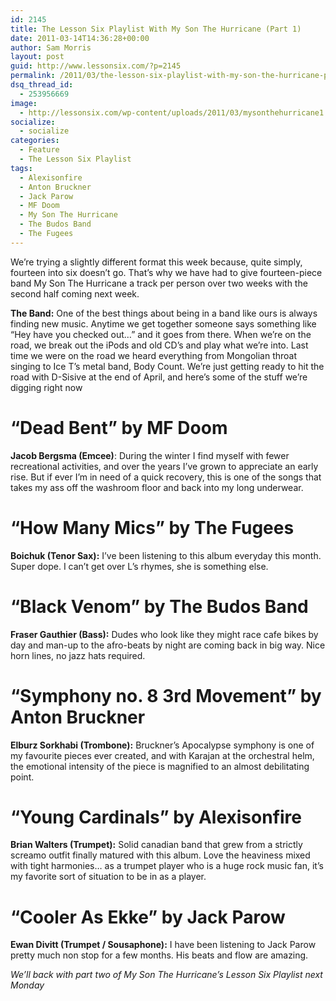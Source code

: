 ```yaml
---
id: 2145
title: The Lesson Six Playlist With My Son The Hurricane (Part 1)
date: 2011-03-14T14:36:28+00:00
author: Sam Morris
layout: post
guid: http://www.lessonsix.com/?p=2145
permalink: /2011/03/the-lesson-six-playlist-with-my-son-the-hurricane-part-1/
dsq_thread_id:
  - 253956669
image:
  - http://lessonsix.com/wp-content/uploads/2011/03/mysonthehurricane1.jpg
socialize:
  - socialize
categories:
  - Feature
  - The Lesson Six Playlist
tags:
  - Alexisonfire
  - Anton Bruckner
  - Jack Parow
  - MF Doom
  - My Son The Hurricane
  - The Budos Band
  - The Fugees
---
```

We&#8217;re trying a slightly different format this week because, quite simply, fourteen into six doesn&#8217;t go. That&#8217;s why we have had to give fourteen-piece band My Son The Hurricane a track per person over two weeks with the second half coming next week.

<!--more-->

**The Band:** One of the best things about being in a band like ours is always finding new music. Anytime we get together someone says something like &#8220;Hey have you checked out&#8230;&#8221; and it goes from there. When we&#8217;re on the road, we break out the iPods and old CD&#8217;s and play what we&#8217;re into. Last time we were on the road we heard everything from Mongolian throat singing to Ice T&#8217;s metal band, Body Count. We&#8217;re just getting ready to hit the road with D-Sisive at the end of April, and here&#8217;s some of the stuff we&#8217;re digging right now

# &#8220;Dead Bent&#8221; by MF Doom



**Jacob Bergsma (Emcee)**: During the winter I find myself with fewer recreational activities, and over the years I&#8217;ve grown to appreciate an early rise. But if ever I&#8217;m in need of a quick recovery, this is one of the songs that takes my ass off the washroom floor and back into my long underwear.

# &#8220;How Many Mics&#8221; by The Fugees



**Boichuk (Tenor Sax):** I&#8217;ve been listening to this album everyday this month. Super dope. I can&#8217;t get over L&#8217;s rhymes, she is something else.

# &#8220;Black Venom&#8221; by The Budos Band



**Fraser Gauthier (Bass):** Dudes who look like they might race cafe bikes by day and man-up to the afro-beats by night are coming back in big way. Nice horn lines, no jazz hats required.

# &#8220;Symphony no. 8 3rd Movement&#8221; by Anton Bruckner



**Elburz Sorkhabi (Trombone):** Bruckner&#8217;s Apocalypse symphony is one of my favourite pieces ever created, and with Karajan at the orchestral helm, the emotional intensity of the piece is magnified to an almost debilitating point.

# &#8220;Young Cardinals&#8221; by Alexisonfire



**Brian Walters (Trumpet):** Solid canadian band that grew from a strictly screamo outfit finally matured with this album. Love the heaviness mixed with tight harmonies&#8230; as a trumpet player who is a huge rock music fan, it&#8217;s my favorite sort of situation to be in as a player.

# &#8220;Cooler As Ekke&#8221; by Jack Parow



**Ewan Divitt (Trumpet / Sousaphone):** I have been listening to Jack Parow pretty much non stop for a few months. His beats and flow are amazing.

_We&#8217;ll back with part two of My Son The Hurricane&#8217;s Lesson Six Playlist next Monday_